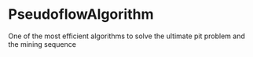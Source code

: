 # PseudoflowAlgorithm
One of the most efficient algorithms to solve the ultimate pit problem and the mining sequence
